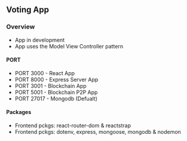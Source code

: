## Voting App

### Overview

- App in development
- App uses the Model View Controller pattern

#### PORT

- PORT 3000 - React App
- PORT 8000 - Express Server App
- PORT 3001 - Blockchain App
- PORT 5001 - Blockchain P2P App
- PORT 27017 - Mongodb (Defualt)

#### Packages

- Frontend pckgs: react-router-dom & reactstrap
- Frontend pckgs: dotenv, express, mongoose, mongodb & nodemon
